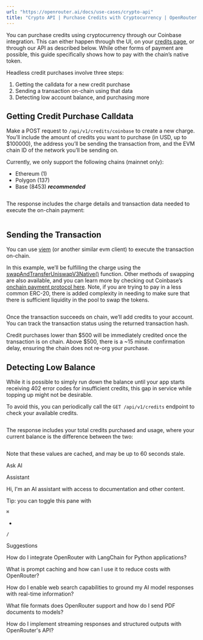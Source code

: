```yaml
---
url: "https://openrouter.ai/docs/use-cases/crypto-api"
title: "Crypto API | Purchase Credits with Cryptocurrency | OpenRouter | Documentation"
---
```


You can purchase credits using cryptocurrency through our Coinbase integration. This can either happen through the UI, on your [credits page](https://openrouter.ai/settings/credits), or through our API as described below. While other forms of payment are possible, this guide specifically shows how to pay with the chain’s native token.

Headless credit purchases involve three steps:

1. Getting the calldata for a new credit purchase
2. Sending a transaction on-chain using that data
3. Detecting low account balance, and purchasing more

## Getting Credit Purchase Calldata

Make a POST request to `/api/v1/credits/coinbase` to create a new charge. You’ll include the amount of credits you want to purchase (in USD, up to $100000), the address you’ll be sending the transaction from, and the EVM chain ID of the network you’ll be sending on.

Currently, we only support the following chains (mainnet only):

- Ethereum (1)
- Polygon (137)
- Base (8453) **_recommended_**

```code-block text-sm

```

The response includes the charge details and transaction data needed to execute the on-chain payment:

```code-block text-sm

```

## Sending the Transaction

You can use [viem](https://viem.sh/) (or another similar evm client) to execute the transaction on-chain.

In this example, we’ll be fulfilling the charge using the [swapAndTransferUniswapV3Native()](https://github.com/coinbase/commerce-onchain-payment-protocol/blob/d891289bd1f41bb95f749af537f2b6a36b17f889/contracts/interfaces/ITransfers.sol#L168-L171) function. Other methods of swapping are also available, and you can learn more by checking out Coinbase’s [onchain payment protocol here](https://github.com/coinbase/commerce-onchain-payment-protocol/tree/master). Note, if you are trying to pay in a less common ERC-20, there is added complexity in needing to make sure that there is sufficient liquidity in the pool to swap the tokens.

```code-block text-sm

```

Once the transaction succeeds on chain, we’ll add credits to your account. You can track the transaction status using the returned transaction hash.

Credit purchases lower than $500 will be immediately credited once the transaction is on chain. Above $500, there is a ~15 minute confirmation delay, ensuring the chain does not re-org your purchase.

## Detecting Low Balance

While it is possible to simply run down the balance until your app starts receiving 402 error codes for insufficient credits, this gap in service while topping up might not be desirable.

To avoid this, you can periodically call the `GET /api/v1/credits` endpoint to check your available credits.

```code-block text-sm

```

The response includes your total credits purchased and usage, where your current balance is the difference between the two:

```code-block text-sm

```

Note that these values are cached, and may be up to 60 seconds stale.

Ask AI

Assistant

Hi, I'm an AI assistant with access to documentation and other content.

Tip: you can toggle this pane with

`⌘`

+

`/`

Suggestions

How do I integrate OpenRouter with LangChain for Python applications?

What is prompt caching and how can I use it to reduce costs with OpenRouter?

How do I enable web search capabilities to ground my AI model responses with real-time information?

What file formats does OpenRouter support and how do I send PDF documents to models?

How do I implement streaming responses and structured outputs with OpenRouter's API?